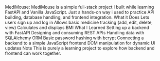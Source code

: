 MediMouse:
MediMouse is a simple full-stack project I built while learning FastAPI and Vanilla JavaScript.
Just a hands-on way i used to practice API building, database handling, and frontend integration.
What it Does
Lets users sign up and log in
Allows basic medicine tracking (add, edit, delete, view)
Calculates and displays BMI
What I Learned
Setting up a backend with FastAPI
Designing and consuming REST APIs
Handling data with SQLAlchemy ORM
Basic password hashing with bcrypt
Connecting a backend to a simple JavaScript frontend
DOM manipulation for dynamic UI updates
Note
This is purely a learning project to explore how backend and frontend can work together.
